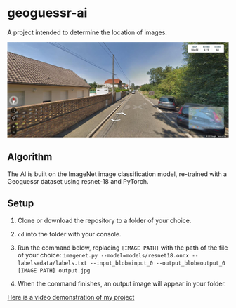 # geoguessr-ai

A project intended to determine the location of images.

![An example of the model's output](canvas_1629282396.jpg)

## Algorithm

The AI is built on the ImageNet image classification model, re-trained with a Geoguessr dataset using resnet-18 and PyTorch.

## Setup

1. Clone or download the repository to a folder of your choice.

2. `cd` into the folder with your console.

3. Run the command below, replacing `[IMAGE PATH]` with the path of the file of your choice:
`imagenet.py --model=models/resnet18.onnx --labels=data/labels.txt --input_blob=input_0 --output_blob=output_0 [IMAGE PATH] output.jpg`

4. When the command finishes, an output image will appear in your folder.

[Here is a video demonstration of my project](link)
